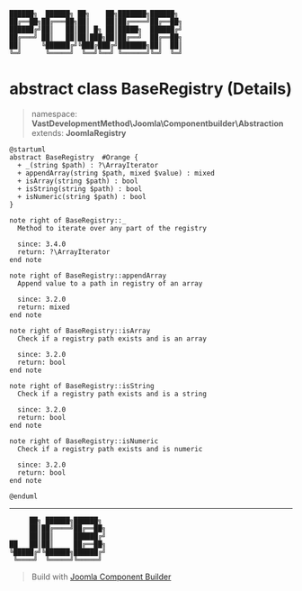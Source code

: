 ```
██████╗  ██████╗ ██╗    ██╗███████╗██████╗
██╔══██╗██╔═══██╗██║    ██║██╔════╝██╔══██╗
██████╔╝██║   ██║██║ █╗ ██║█████╗  ██████╔╝
██╔═══╝ ██║   ██║██║███╗██║██╔══╝  ██╔══██╗
██║     ╚██████╔╝╚███╔███╔╝███████╗██║  ██║
╚═╝      ╚═════╝  ╚══╝╚══╝ ╚══════╝╚═╝  ╚═╝
```
# abstract class BaseRegistry (Details)
> namespace: **VastDevelopmentMethod\Joomla\Componentbuilder\Abstraction**
> extends: **JoomlaRegistry**
```uml
@startuml
abstract BaseRegistry  #Orange {
  + _(string $path) : ?\ArrayIterator
  + appendArray(string $path, mixed $value) : mixed
  + isArray(string $path) : bool
  + isString(string $path) : bool
  + isNumeric(string $path) : bool
}

note right of BaseRegistry::_
  Method to iterate over any part of the registry

  since: 3.4.0
  return: ?\ArrayIterator
end note

note right of BaseRegistry::appendArray
  Append value to a path in registry of an array

  since: 3.2.0
  return: mixed
end note

note right of BaseRegistry::isArray
  Check if a registry path exists and is an array

  since: 3.2.0
  return: bool
end note

note right of BaseRegistry::isString
  Check if a registry path exists and is a string

  since: 3.2.0
  return: bool
end note

note right of BaseRegistry::isNumeric
  Check if a registry path exists and is numeric

  since: 3.2.0
  return: bool
end note
 
@enduml
```

---
```
     ██╗ ██████╗██████╗
     ██║██╔════╝██╔══██╗
     ██║██║     ██████╔╝
██   ██║██║     ██╔══██╗
╚█████╔╝╚██████╗██████╔╝
 ╚════╝  ╚═════╝╚═════╝
```
> Build with [Joomla Component Builder](https://git.vdm.dev/joomla/Component-Builder)

